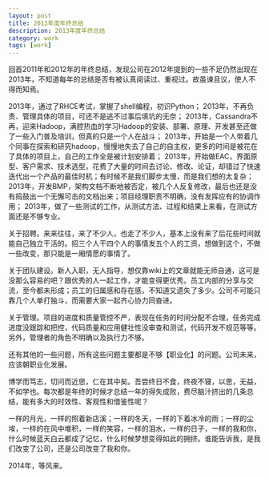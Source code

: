```yaml
---
layout: post
title: 2013年度年终总结
description: 2013年度年终总结
category: work
tags: [work]
---
```


回首2011年和2012年的年终总结，发现公司在2012年提到的一些不足仍然出现在2013年，不知道每年的总结是否有被认真阅读过、重视过。故虽谏且议，使人不得而知焉。

2013年，通过了RHCE考试，掌握了shell编程，初识Python；
2013年，不再负责、管理具体的项目，可还不是逃不过事后填坑的无奈；
2013年，Cassandra不再，迎来Hadoop，满腔热血的学习Hadoop的安装、部署、原理、开发甚至还做了一些入门普及培训，但真的只是一个人在战斗；
2013年，开始是一个人带着几个同事在探索和研究hadoop，慢慢地失去了自己的自主权，更多的时间是被花在了具体的项目上，自己的工作全是被计划安排着；
2013年，开始做EAC，界面原型、客户需求、技术选型，花费了大量的时间去讨论、修改、论证，却错过了快速迭代出一个产品的最佳时机；有时候不是我们脚步太慢，而是我们想的太复杂；
2013年，开发BMP，架构文档不断地被否定，被几个人反复修改，最后也还是没有捣鼓出一个无懈可击的文档出来；项目经理职责不明确，没有发挥应有的协调作用；
2013年，做了一些测试的工作，从测试方法、过程和结果上来看，在测试方面还是不够专业。

关于招聘。来来往往，来了不少人，也走了不少人，基本上没有来了后花些时间就能自己独立干活的。招三个人干四个人的事情发五个人的工资，想做到这个，不做一些改变，那只能是一厢情愿的事情了。

关于团队建设。新人入职，无人指导，想仅靠wiki上的文章就能无师自通，这可是没那么容易的吧？跟优秀的人一起工作，才能变得更优秀。员工内部的分享与交流，至今都未形成；员工的归属感和存在感，不知道又遗失了多少。公司不可能只靠几个人单打独斗，而需要大家一起齐心协力同奋进。

关于管理。项目的进度和质量管控不严，表现在任务的时间分配不合理，任务完成进度没跟踪和把控，代码质量和应用健壮性没审查和测试，代码开发不规范等等。另外，管理者的角色不明确以及执行力不够。

还有其他的一些问题，所有这些问题主要都是不够【职业化】的问题。公司未来，应该朝职业化发展。

博学而笃志，切问而近思，仁在其中矣。吾尝终日不食，终夜不寝，以思，无益，不如学也。每次都是年终的时候才总结一年的得失成败，费尽脑汁挤出的几条总结，能有多大的时效性、客观性和借鉴性呢？

一样的月光，一样的照着新店溪；一样的冬天，一样的下着冰冷的雨；一样的尘埃，一样的在风中堆积，一样的笑容，一样的泪水，一样的日子，一样的我和你，什么时候蓝天白云都成了记忆，什么时候梦想变得如此的拥挤。谁能告诉我，是我们改变了公司，还是公司改变了我和你。

2014年，等风来。
